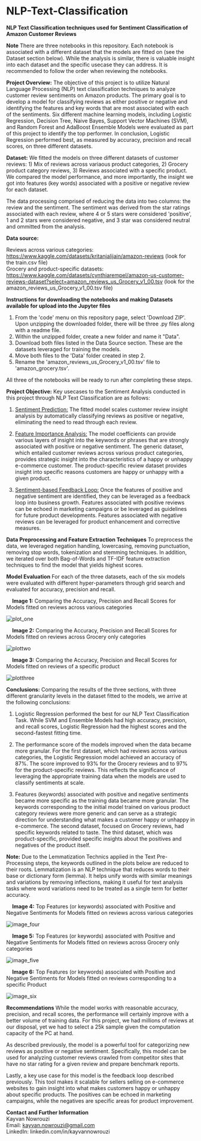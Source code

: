 # NLP-Text-Classification
**NLP Text Classification techniques used for Sentiment Classification of Amazon Customer Reviews**

**Note** There are three notebooks in this repository. Each notebook is associated with a different dataset that the models are fitted on (see the Dataset section below). While the analysis is similar, there is valuable insight into each dataset and the specific usecase they can address. It is recommended to follow the order when reviewing the notebooks.

**Project Overview:** The objective of this project is to utilize Natural Language Processing (NLP) text classification techniques to analyze customer review sentiments on Amazon products. The primary goal is to develop a model for classifying reviews as either positive or negative and identifying the features and key words that are most associated with each of the sentiments. Six different machine learning models, including Logistic Regression, Decision Tree, Naive Bayes, Support Vector Machines (SVM), and Random Forest and AdaBoost Ensemble Models were evaluated as part of this project to identify the top performer. In conclusion, Logistic Regression performed best, as measured by accuracy, precision and recall scores, on three different datasets.

**Dataset:** We fitted the models on three different datasets of customer reviews: 1) Mix of reviews across variaous product categories, 2) Grocery product category reviews, 3) Reviews associated with a specific product. We compared the model performance, and more importantly, the insight we got into features (key words) associated with a positive or negative review for each dataset.

The data processing comprised of reducing the data into two columns: the review and the sentiment. The sentiment was derived from the star ratings associated with each review, where 4 or 5 stars were considered 'positive', 1 and 2 stars were considered negative, and 3 star was considered neutral and ommitted from the analysis.

**Data source:**

Reviews across various categories: https://www.kaggle.com/datasets/kritanjalijain/amazon-reviews (look for the train.csv file)</br>
Grocery and product-specific datasets: https://www.kaggle.com/datasets/cynthiarempel/amazon-us-customer-reviews-dataset?select=amazon_reviews_us_Grocery_v1_00.tsv (look for the amazon_reviews_us_Grocery_v1_00.tsv file)</br>

**Instructions for downloading the notebooks and making Datasets available for upload into the Jupyter files** </br>
1. From the 'code' menu on this repository page, select 'Download ZIP'. Upon unzipping the downloaded folder, there will be three .py files along with a readme file.</br>
2. Within the unzipped folder, create a new folder and name it "Data".</br>
3. Download both files listed in the Data Source section. These are the datasets leveraged for training the models.</br>
4. Move both files to the 'Data' folder created in step 2.</br>
5. Rename the 'amazon_reviews_us_Grocery_v1_00.tsv' file to 'amazon_grocery.tsv'.</br>

All three of the notebooks will be ready to run after completing these steps.</br>

**Project Objective:** Key usecases to the Sentiment Analysis conducted in this project through NLP Text Classification are as follows:

1. <u>Sentiment Prediction:</u> The fitted model scales customer review insight analysis by automatically classifying reviews as positive or negative, eliminating the need to read through each review.

2. <u>Feature Importance Analysis:</u> The model coefficients can provide various layers of insight into the keywords or phrases that are strongly associated with positive or negative sentiment. The generic dataset, which entailed customer reviews across various product categories, provides strategic insight into the characteristics of a happy or unhappy e-commerce customer. The product-specific review dataset provides insight into specific reasons customers are happy or unhappy with a given product. 

3. <u>Sentiment-based Feedback Loop:</u> Once the features of positive and negative sentiment are identified, they can be leveraged as a feedback loop into business growth. Features associated with positive reviews can be echoed in marketing campaigns or be leveraged as guidelines for future product developments. Features associated with negative reviews can be leveraged for product enhancement and corrective measures. 


**Data Preprocessing and Feature Extraction Techniques** To preprocess the data, we leveraged negation handling, lowercasing, removing punctuation, removing stop words, tokenization and stemming techniques. In addition, we iterated over both Bag-of-Words and TF-IDF feature extraction techniques to find the model that yields highest scores.

**Model Evaluation**
For each of the three datasets, each of the six models were evaluated with different hyper-parameters through grid search and evaluated for accuracy, precision and recall. </br>

&nbsp;&nbsp;&nbsp;&nbsp;**Image 1:** Comparing the Accuracy, Precision and Recall Scores for Models fitted on reviews across various categories</br>

![plot_one](https://github.com/k1now/NLP_Text_Classification/assets/130093844/b8304534-8272-4d49-b4ee-4459f9e85b79)


&nbsp;&nbsp;&nbsp;&nbsp;**Image 2:** Comparing the Accuracy, Precision and Recall Scores for Models fitted on reviews across Grocery only categories</br>

![plottwo](https://github.com/k1now/NLP_Text_Classification/assets/130093844/494b9ee8-b9d8-4352-bf18-33104f2a5067)


&nbsp;&nbsp;&nbsp;&nbsp;**Image 3:** Comparing the Accuracy, Precision and Recall Scores for Models fitted on reviews of a specific product</br>

![plotthree](https://github.com/k1now/NLP_Text_Classification/assets/130093844/02e22e8c-75ae-402c-862d-e366263c7660)


**Conclusions:**
Comparing the results of the three sections, with three different granularity levels in the dataset fitted to the models, we arrive at the following conclusions:

1. Logistic Regression performed the best for our NLP Text Classification Task. While SVM and Ensemble Models had high accuracy, precision, and recall scores, Logistic Regression had the highest scores and the second-fastest fitting time.

2. The performance score of the models improved when the data became more granular. For the first dataset, which had reviews across various categories, the Logistic Regression model achieved an accuracy of 87%. The score improved to 93% for the Grocery reviews and to 97% for the product-specific reviews. This reflects the significance of leveraging the appropriate training data when the models are used to classify sentiments at scale.

3. Features (keywords) associated with positive and negative sentiments became more specific as the training data became more granular. The keywords corresponding to the initial model trained on various product category reviews were more generic and can serve as a strategic direction for understanding what makes a customer happy or unhappy in e-commerce. The second dataset, focused on Grocery reviews, had specific keywords related to taste. The third dataset, which was product-specific, provided specific insights about the positives and negatives of the product itself.

**Note:** Due to the Lemmatization Technics applied in the Text Pre-Processing steps, the keywords outlined in the plots below are reduced to their roots. Lemmatization is an NLP technique that reduces words to their base or dictionary form (lemma). It helps unify words with similar meanings and variations by removing inflections, making it useful for text analysis tasks where word variations need to be treated as a single term for better accuracy.

&nbsp;&nbsp;&nbsp;&nbsp;**Image 4:** Top Features (or keywords) associated with Positive and Negative Sentiments for Models fitted on reviews across various categories</br>

![image_four](https://github.com/k1now/NLP_Text_Classification/assets/130093844/98f8775a-5dbf-4362-82bb-32ede44bcd07)



&nbsp;&nbsp;&nbsp;&nbsp;**Image 5:** Top Features (or keywords) associated with Positive and Negative Sentiments for Models fitted on reviews across Grocery only categories</br>

![image_five](https://github.com/k1now/NLP_Text_Classification/assets/130093844/a318cdd3-bda6-40f4-9530-72030c217feb)



&nbsp;&nbsp;&nbsp;&nbsp;**Image 6:** Top Features (or keywords) associated with Positive and Negative Sentiments for Models fitted on reviews corresponding to a specific Product</br>

![image_six](https://github.com/k1now/NLP_Text_Classification/assets/130093844/8869e848-acbc-4815-a0c0-9610be492b88)




**Recommendations**
While the model works with reasonable accuracy, precision, and recall scores, the performance will certainly improve with a better volume of training data. For this project, we had millions of reviews at our disposal, yet we had to select a 25k sample given the computation capacity of the PC at hand.

As described previously, the model is a powerful tool for categorizing new reviews as positive or negative sentiment. Specifically, this model can be used for analyzing customer reviews crawled from competitor sites that have no star rating for a given review and prepare benchmark reports.

Lastly, a key use case for this model is the feedback loop described previously. This tool makes it scalable for sellers selling on e-commerce websites to gain insight into what makes customers happy or unhappy about specific products. The positives can be echoed in marketing campaigns, while the negatives are specific areas for product improvement.




**Contact and Further Information** </br>
Kayvan Nowrouzi </br>
Email: kayvan.nowrouzi@gmail.com </br>
LinkedIn: linkedin.com/in/kayvannowrouzi </br>
